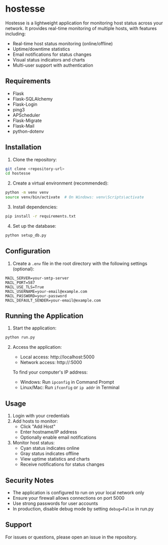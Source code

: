 # hostesse

Hostesse is a lightweight application for monitoring host status across your network. It provides real-time monitoring of multiple hosts, with features including:

- Real-time host status monitoring (online/offline)
- Uptime/downtime statistics
- Email notifications for status changes
- Visual status indicators and charts
- Multi-user support with authentication

## Requirements

- Flask
- Flask-SQLAlchemy
- Flask-Login
- ping3
- APScheduler
- Flask-Migrate
- Flask-Mail
- python-dotenv

## Installation

1. Clone the repository:
```bash
git clone <repository-url>
cd hostesse
```

2. Create a virtual environment (recommended):
```bash
python -m venv venv
source venv/bin/activate  # On Windows: venv\Scripts\activate
```

3. Install dependencies:
```bash
pip install -r requirements.txt
```

4. Set up the database:
```bash
python setup_db.py
```

## Configuration

1. Create a `.env` file in the root directory with the following settings (optional):
```
MAIL_SERVER=your-smtp-server
MAIL_PORT=587
MAIL_USE_TLS=True
MAIL_USERNAME=your-email@example.com
MAIL_PASSWORD=your-password
MAIL_DEFAULT_SENDER=your-email@example.com
```

## Running the Application

1. Start the application:
```bash
python run.py
```

2. Access the application:
   - Local access: http://localhost:5000
   - Network access: http://<your-computer-ip>:5000
   
   To find your computer's IP address:
   - Windows: Run `ipconfig` in Command Prompt
   - Linux/Mac: Run `ifconfig` or `ip addr` in Terminal

## Usage

1. Login with your credentials
2. Add hosts to monitor:
   - Click "Add Host"
   - Enter hostname/IP address
   - Optionally enable email notifications
3. Monitor host status:
   - Cyan status indicates online
   - Gray status indicates offline
   - View uptime statistics and charts
   - Receive notifications for status changes

## Security Notes

- The application is configured to run on your local network only
- Ensure your firewall allows connections on port 5000
- Use strong passwords for user accounts
- In production, disable debug mode by setting `debug=False` in run.py

## Support

For issues or questions, please open an issue in the repository.
